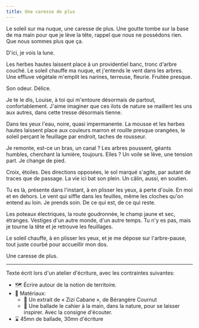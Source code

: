 ```yaml
---
title: Une caresse de plus
---
```


 Le soleil sur ma nuque, une caresse de plus. Une goutte tombe sur la base de ma main pour que je lève la tête, rappel que nous ne possédons rien. Que nous sommes plus que ça.

D'ici, je vois la lune. 

Les herbes hautes laissent place à un providentiel banc, tronc d'arbre couché. Le soleil chauffe ma nuque, et j'entends le vent dans les arbres. Une effluve végétale m'emplit les narines, terreuse, fleurie. Fruitée presque.

Son odeur. Délice.

Je te le dis, Louise, à toi qui m'entoure désormais de partout, confortablement. J'aime imaginer que ces ilots de nature se maillent les uns aux autres, dans cette tresse désormais tienne.

Dans tes yeux l'eau, noire, quasi impermanente. La mousse et les herbes hautes laissent place aux couleurs marron et rouille presque orangées, le soleil perçant le feuillage par endroit, taches de rousseur. 

Je remonte, est-ce un bras, un canal ? Les arbres poussent, géants humbles, cherchant la lumière, toujours. Elles ? Un voile se lève, une tension part. Je change de pied.

Croix, étoiles. Des directions opposées, le sol marqué s'agite, par autant de traces que de passage. La vie ici bat son plein. Un câlin, aussi, en soutien.

Tu es là, présente dans l'instant, à en plisser les yeux, à perte d'ouïe. En moi et en dehors. Le vent qui siffle dans les feuilles, même les cloches qu'on entend au loin. Je prends soin. De ce qui est, de ce qui reste.

Les poteaux électriques, la route goudronnée, le champ jaune et sec, étranges. Vestiges d'un autre monde, d'un autre temps. Tu n'y es pas, mais je tourne la tête et je retrouve les feuillages.

Le soleil chauffe, à en plisser les yeux, et je me dépose sur l'arbre-pause, tout juste courbé pour accueillir mon dos.

Une caresse de plus.

---

Texte écrit lors d'un atelier d'écriture, avec les contraintes suivantes:

- 🗺️ Écrire autour de la notion de territoire. 
- 🧱 Matériaux: 
	- 📖 Un extrait de « Zizi Cabane », de Bérangère Cournut
	- 👣 Une ballade le cahier à la main, dans la nature, pour se laisser inspirer. Avec la consigne d'écouter.
- ⌛ 45mn de ballade, 30mn d'écriture